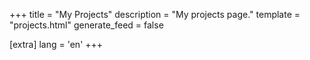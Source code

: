 +++
title = "My Projects"
description = "My projects page."
template = "projects.html"
generate_feed = false

[extra]
lang = 'en'
+++